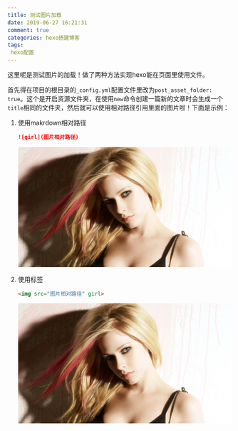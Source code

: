 ```yaml
---
title: 测试图片加载
date: 2019-06-27 16:21:31
comment: true
categories: hexo搭建博客
tags:
 hexo配置
---
```


这里呢是测试图片的加载！做了两种方法实现hexo能在页面里使用文件。

<!--more-->

首先得在项目的根目录的`_config.yml`配置文件里改为`post_asset_folder: true`。这个是开启资源文件夹，在使用`new`命令创建一篇新的文章时会生成一个`title`相同的文件夹，然后就可以使用相对路径引用里面的图片啦！下面是示例：

1. 使用makrdown相对路径

   ```markdown
   ![girl](图片相对路径)
   ```

   

   ![girl](./测试图片加载/girl.jpg)

2. 使用标签

   ```html
   <img src="图片相对路径" girl>
   ```

   

   <img src="./测试图片加载/girl.jpg">
